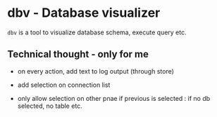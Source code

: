 # dbv - Database visualizer

`dbv` is a tool to visualize database schema, execute query etc.

## Technical thought - only for me

- on every action, add text to log output (through store)
- add selection on connection list

- only allow selection on other pnae if previous is selected : if no db selected, no table etc.
